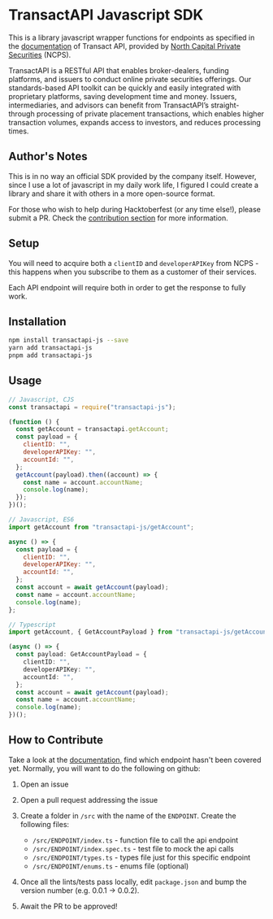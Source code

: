 # TransactAPI Javascript SDK

This is a library javascript wrapper functions for endpoints as specified in the [documentation](transactapi-docs) of Transact API, provided by [North Capital Private Securities](ncps) (NCPS).

TransactAPI is a RESTful API that enables broker-dealers, funding platforms, and issuers to conduct online private securities offerings. Our standards-based API toolkit can be quickly and easily integrated with proprietary platforms, saving development time and money. Issuers, intermediaries, and advisors can benefit from TransactAPI’s straight-through processing of private placement transactions, which enables higher transaction volumes, expands access to investors, and reduces processing times.

## Author's Notes

This is in no way an official SDK provided by the company itself. However, since I use a lot of javascript in my daily work life, I figured I could create a library and share it with others in a more open-source format.

For those who wish to help during Hacktoberfest (or any time else!), please submit a PR. Check the [contribution section](#how-to-contribute) for more information.

## Setup

You will need to acquire both a `clientID` and `developerAPIKey` from NCPS - this happens when you subscribe to them as a customer of their services.

Each API endpoint will require both in order to get the response to fully work.

## Installation

```bash
npm install transactapi-js --save
yarn add transactapi-js
pnpm add transactapi-js
```

## Usage

```javascript
// Javascript, CJS
const transactapi = require("transactapi-js");

(function () {
  const getAccount = transactapi.getAccount;
  const payload = {
    clientID: "",
    developerAPIKey: "",
    accountId: "",
  };
  getAccount(payload).then((account) => {
    const name = account.accountName;
    console.log(name);
  });
})();
```

```javascript
// Javascript, ES6
import getAccount from "transactapi-js/getAccount";

async () => {
  const payload = {
    clientID: "",
    developerAPIKey: "",
    accountId: "",
  };
  const account = await getAccount(payload);
  const name = account.accountName;
  console.log(name);
};
```

```typescript
// Typescript
import getAccount, { GetAccountPayload } from "transactapi-js/getAccount";

(async () => {
  const payload: GetAccountPayload = {
    clientID: "",
    developerAPIKey: "",
    accountId: "",
  };
  const account = await getAccount(payload);
  const name = account.accountName;
  console.log(name);
})();
```

## How to Contribute

Take a look at the [documentation](transactapi-docs), find which endpoint hasn't been covered yet. Normally, you will want to do the following on github:

1. Open an issue

2. Open a pull request addressing the issue

3. Create a folder in `/src` with the name of the `ENDPOINT`. Create the following files:

   - `/src/ENDPOINT/index.ts` - function file to call the api endpoint
   - `/src/ENDPOINT/index.spec.ts` - test file to mock the api calls
   - `/src/ENDPOINT/types.ts` - types file just for this specific endpoint
   - `/src/ENDPOINT/enums.ts` - enums file (optional)

4. Once all the lints/tests pass locally, edit `package.json` and bump the version number (e.g. 0.0.1 -> 0.0.2). 

5. Await the PR to be approved!

[ncps]: https://www.northcapital.com/
[transactapi-docs]: https://api.norcapsecurities.com/admin_v3/documentation
